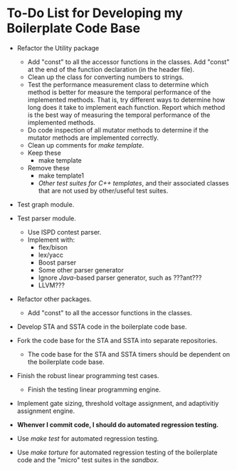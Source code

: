 # To-Do List for Developing my Boilerplate Code Base


- Refactor the Utility package
	+ Add "const" to all the accessor functions in the classes.
		Add "const" at the end of the function declaration
		(in the header file).
	+ Clean up the class for converting numbers to strings.
	+ Test the performance measurement class to determine which
		method is better for measure the temporal performance of
		the implemented methods.
		That is, try different ways to determine how long does it
		take to implement each function.
		Report which method is the best way of measuring the
		temporal performance of the implemented methods.
	+ Do code inspection of all mutator methods to determine if
		the mutator methods are implemented correctly.
	+ Clean up comments for *make template*.
	+ Keep these
		- make template
	+ Remove these
		- make template1
		- *Other test suites for C++ templates*, and their associated
			classes that are not used by other/useful test suites.



- Test graph module.
- Test parser module.
	+ Use ISPD contest parser.
	+ Implement with:
		- flex/bison
		- lex/yacc
		- Boost parser
		- Some other parser generator
		- Ignore *Java*-based parser generator, such as ???ant???
		- LLVM???

- Refactor other packages.
	+ Add "const" to all the accessor functions in the classes.












- Develop STA and SSTA code in the boilerplate code base.
- Fork the code base for the STA and SSTA into separate repositories.
	+ The code base for the STA and SSTA timers should be dependent
		on the boilerplate code base.
- Finish the robust linear programming test cases.
	- Finish the testing linear programming engine.



- Implement gate sizing, threshold voltage assignment, and
	adaptivitiy assignment engine.



- **Whenver I commit code, I should do automated regression testing.**
- Use *make test* for automated regression testing.
- Use *make torture* for automated regression testing of the
	boilerplate code and the "micro" test suites in the *sandbox*.




